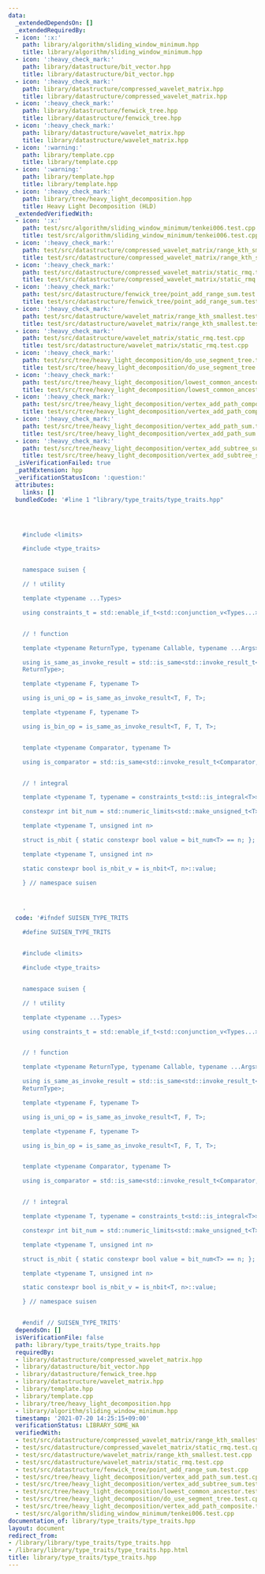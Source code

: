 ```yaml
---
data:
  _extendedDependsOn: []
  _extendedRequiredBy:
  - icon: ':x:'
    path: library/algorithm/sliding_window_minimum.hpp
    title: library/algorithm/sliding_window_minimum.hpp
  - icon: ':heavy_check_mark:'
    path: library/datastructure/bit_vector.hpp
    title: library/datastructure/bit_vector.hpp
  - icon: ':heavy_check_mark:'
    path: library/datastructure/compressed_wavelet_matrix.hpp
    title: library/datastructure/compressed_wavelet_matrix.hpp
  - icon: ':heavy_check_mark:'
    path: library/datastructure/fenwick_tree.hpp
    title: library/datastructure/fenwick_tree.hpp
  - icon: ':heavy_check_mark:'
    path: library/datastructure/wavelet_matrix.hpp
    title: library/datastructure/wavelet_matrix.hpp
  - icon: ':warning:'
    path: library/template.cpp
    title: library/template.cpp
  - icon: ':warning:'
    path: library/template.hpp
    title: library/template.hpp
  - icon: ':heavy_check_mark:'
    path: library/tree/heavy_light_decomposition.hpp
    title: Heavy Light Decomposition (HLD)
  _extendedVerifiedWith:
  - icon: ':x:'
    path: test/src/algorithm/sliding_window_minimum/tenkei006.test.cpp
    title: test/src/algorithm/sliding_window_minimum/tenkei006.test.cpp
  - icon: ':heavy_check_mark:'
    path: test/src/datastructure/compressed_wavelet_matrix/range_kth_smallest.test.cpp
    title: test/src/datastructure/compressed_wavelet_matrix/range_kth_smallest.test.cpp
  - icon: ':heavy_check_mark:'
    path: test/src/datastructure/compressed_wavelet_matrix/static_rmq.test.cpp
    title: test/src/datastructure/compressed_wavelet_matrix/static_rmq.test.cpp
  - icon: ':heavy_check_mark:'
    path: test/src/datastructure/fenwick_tree/point_add_range_sum.test.cpp
    title: test/src/datastructure/fenwick_tree/point_add_range_sum.test.cpp
  - icon: ':heavy_check_mark:'
    path: test/src/datastructure/wavelet_matrix/range_kth_smallest.test.cpp
    title: test/src/datastructure/wavelet_matrix/range_kth_smallest.test.cpp
  - icon: ':heavy_check_mark:'
    path: test/src/datastructure/wavelet_matrix/static_rmq.test.cpp
    title: test/src/datastructure/wavelet_matrix/static_rmq.test.cpp
  - icon: ':heavy_check_mark:'
    path: test/src/tree/heavy_light_decomposition/do_use_segment_tree.test.cpp
    title: test/src/tree/heavy_light_decomposition/do_use_segment_tree.test.cpp
  - icon: ':heavy_check_mark:'
    path: test/src/tree/heavy_light_decomposition/lowest_common_ancestor.test.cpp
    title: test/src/tree/heavy_light_decomposition/lowest_common_ancestor.test.cpp
  - icon: ':heavy_check_mark:'
    path: test/src/tree/heavy_light_decomposition/vertex_add_path_composite.test.cpp
    title: test/src/tree/heavy_light_decomposition/vertex_add_path_composite.test.cpp
  - icon: ':heavy_check_mark:'
    path: test/src/tree/heavy_light_decomposition/vertex_add_path_sum.test.cpp
    title: test/src/tree/heavy_light_decomposition/vertex_add_path_sum.test.cpp
  - icon: ':heavy_check_mark:'
    path: test/src/tree/heavy_light_decomposition/vertex_add_subtree_sum.test.cpp
    title: test/src/tree/heavy_light_decomposition/vertex_add_subtree_sum.test.cpp
  _isVerificationFailed: true
  _pathExtension: hpp
  _verificationStatusIcon: ':question:'
  attributes:
    links: []
  bundledCode: '#line 1 "library/type_traits/type_traits.hpp"




    #include <limits>

    #include <type_traits>


    namespace suisen {

    // ! utility

    template <typename ...Types>

    using constraints_t = std::enable_if_t<std::conjunction_v<Types...>, std::nullptr_t>;


    // ! function

    template <typename ReturnType, typename Callable, typename ...Args>

    using is_same_as_invoke_result = std::is_same<std::invoke_result_t<Callable, Args...>,
    ReturnType>;

    template <typename F, typename T>

    using is_uni_op = is_same_as_invoke_result<T, F, T>;

    template <typename F, typename T>

    using is_bin_op = is_same_as_invoke_result<T, F, T, T>;


    template <typename Comparator, typename T>

    using is_comparator = std::is_same<std::invoke_result_t<Comparator, T, T>, bool>;


    // ! integral

    template <typename T, typename = constraints_t<std::is_integral<T>>>

    constexpr int bit_num = std::numeric_limits<std::make_unsigned_t<T>>::digits;

    template <typename T, unsigned int n>

    struct is_nbit { static constexpr bool value = bit_num<T> == n; };

    template <typename T, unsigned int n>

    static constexpr bool is_nbit_v = is_nbit<T, n>::value;

    } // namespace suisen



    '
  code: '#ifndef SUISEN_TYPE_TRITS

    #define SUISEN_TYPE_TRITS


    #include <limits>

    #include <type_traits>


    namespace suisen {

    // ! utility

    template <typename ...Types>

    using constraints_t = std::enable_if_t<std::conjunction_v<Types...>, std::nullptr_t>;


    // ! function

    template <typename ReturnType, typename Callable, typename ...Args>

    using is_same_as_invoke_result = std::is_same<std::invoke_result_t<Callable, Args...>,
    ReturnType>;

    template <typename F, typename T>

    using is_uni_op = is_same_as_invoke_result<T, F, T>;

    template <typename F, typename T>

    using is_bin_op = is_same_as_invoke_result<T, F, T, T>;


    template <typename Comparator, typename T>

    using is_comparator = std::is_same<std::invoke_result_t<Comparator, T, T>, bool>;


    // ! integral

    template <typename T, typename = constraints_t<std::is_integral<T>>>

    constexpr int bit_num = std::numeric_limits<std::make_unsigned_t<T>>::digits;

    template <typename T, unsigned int n>

    struct is_nbit { static constexpr bool value = bit_num<T> == n; };

    template <typename T, unsigned int n>

    static constexpr bool is_nbit_v = is_nbit<T, n>::value;

    } // namespace suisen


    #endif // SUISEN_TYPE_TRITS'
  dependsOn: []
  isVerificationFile: false
  path: library/type_traits/type_traits.hpp
  requiredBy:
  - library/datastructure/compressed_wavelet_matrix.hpp
  - library/datastructure/bit_vector.hpp
  - library/datastructure/fenwick_tree.hpp
  - library/datastructure/wavelet_matrix.hpp
  - library/template.hpp
  - library/template.cpp
  - library/tree/heavy_light_decomposition.hpp
  - library/algorithm/sliding_window_minimum.hpp
  timestamp: '2021-07-20 14:25:15+09:00'
  verificationStatus: LIBRARY_SOME_WA
  verifiedWith:
  - test/src/datastructure/compressed_wavelet_matrix/range_kth_smallest.test.cpp
  - test/src/datastructure/compressed_wavelet_matrix/static_rmq.test.cpp
  - test/src/datastructure/wavelet_matrix/range_kth_smallest.test.cpp
  - test/src/datastructure/wavelet_matrix/static_rmq.test.cpp
  - test/src/datastructure/fenwick_tree/point_add_range_sum.test.cpp
  - test/src/tree/heavy_light_decomposition/vertex_add_path_sum.test.cpp
  - test/src/tree/heavy_light_decomposition/vertex_add_subtree_sum.test.cpp
  - test/src/tree/heavy_light_decomposition/lowest_common_ancestor.test.cpp
  - test/src/tree/heavy_light_decomposition/do_use_segment_tree.test.cpp
  - test/src/tree/heavy_light_decomposition/vertex_add_path_composite.test.cpp
  - test/src/algorithm/sliding_window_minimum/tenkei006.test.cpp
documentation_of: library/type_traits/type_traits.hpp
layout: document
redirect_from:
- /library/library/type_traits/type_traits.hpp
- /library/library/type_traits/type_traits.hpp.html
title: library/type_traits/type_traits.hpp
---
```

